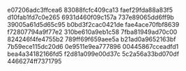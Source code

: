 e07206adc3ffcea6
83088fcfc409ca13
faef29fda88a83f5
d10fab1fd7c0e265
6931d460f09c157a
737e89065dd6ff9b
39005a61d5d65c95
b0bd3f2cac0421de
fae4ace70fbf8639
f72807794a9f77e2
310be610a9eb1c58
7fba81949ad70c00
824246f4fe4755b2
789ff69f659aee5a
b21ad0a9652163bf
7b59ece115dc20d6
0e9511e9ea777896
00445867cceadfd1
bea4a34182166fd5
f2d81a099e00d37c
5c2a56a33bd070df
4466274ff7371795
